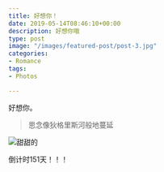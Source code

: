 ```yaml
---
title: 好想你！
date: 2019-05-14T08:46:10+00:00
description: 好想你哦
type: post
image: "/images/featured-post/post-3.jpg"
categories:
- Romance
tags:
- Photos

---
```

好想你。

> 思念像狄格里斯河般地蔓延

![甜甜的](/images/featured-post/post-4.jpg "甜筒！！！")

倒计时151天！！！